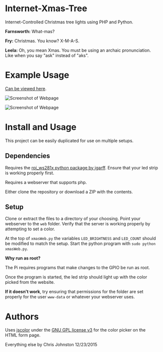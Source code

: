 # Internet-Xmas-Tree
Internet-Controlled Christmas tree lights using PHP and Python.

**Farnsworth:** What-mas? 

**Fry:** Christmas. You know? X-M-A-S.

**Leela:** Oh, you mean Xmas. You must be using an archaic pronunciation. Like when you say "ask" instead of "aks".

# Example Usage

[Can be viewed here](https://www.youtube.com/watch?v=u5gy0fRYyQE).

![Screenshot of Webpage](http://puu.sh/m6Xzf/c00de25f42.png "Screenshot of Webpage")

![Screenshot of Webpage](http://puu.sh/m6XCx/b40bd8b1b9.png "Screenshot of Webpage")


# Install and Usage
This project can be easily duplicated for use on multiple setups.

## Dependencies

Requires the [rpi\_ws281x python package by jgarff](https://github.com/jgarff/rpi_ws281x).
Ensure that your led strip is working properly first.

Requires a webserver that supports php.

Either clone the repository or download a ZIP with the contents.

## Setup

Clone or extract the files to a directory of your choosing. Point your webserver to the `web` folder. Verify that the server is working properly by attempting to set a color.

At the top of `xmasWeb.py` the variables `LED_BRIGHTNESS` and `LED_COUNT` should be modified to match the setup. Start the python program with `sudo python xmasWeb.py`.

**Why run as root?**

The Pi requires programs that make changes to the GPIO be run as root.

Once the program is started, the led strip should light up with the color picked from the website.

**If it doesn't work**, try ensuring that permissions for the folder are set properly for the user `www-data` or whatever your webserver uses.

# Authors
Uses [jscolor](http://jscolor.com/) under the [GNU GPL license v3](http://www.gnu.org/licenses/gpl-3.0.en.html) for the color picker on the HTML form page.

Everything else by Chris Johnston 12/23/2015


